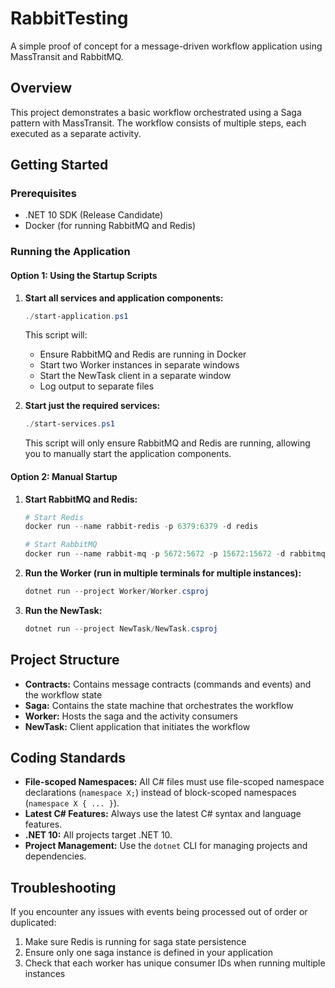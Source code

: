 # RabbitTesting

A simple proof of concept for a message-driven workflow application using MassTransit and RabbitMQ.

## Overview

This project demonstrates a basic workflow orchestrated using a Saga pattern with MassTransit. The workflow consists of multiple steps, each executed as a separate activity.

## Getting Started

### Prerequisites

- .NET 10 SDK (Release Candidate)
- Docker (for running RabbitMQ and Redis)

### Running the Application

#### Option 1: Using the Startup Scripts

1. **Start all services and application components:**

   ```powershell
   ./start-application.ps1
   ```

   This script will:

   - Ensure RabbitMQ and Redis are running in Docker
   - Start two Worker instances in separate windows
   - Start the NewTask client in a separate window
   - Log output to separate files

2. **Start just the required services:**
   ```powershell
   ./start-services.ps1
   ```
   This script will only ensure RabbitMQ and Redis are running, allowing you to manually start the application components.

#### Option 2: Manual Startup

1. **Start RabbitMQ and Redis:**

   ```powershell
   # Start Redis
   docker run --name rabbit-redis -p 6379:6379 -d redis

   # Start RabbitMQ
   docker run --name rabbit-mq -p 5672:5672 -p 15672:15672 -d rabbitmq:3-management
   ```

2. **Run the Worker (run in multiple terminals for multiple instances):**

   ```powershell
   dotnet run --project Worker/Worker.csproj
   ```

3. **Run the NewTask:**
   ```powershell
   dotnet run --project NewTask/NewTask.csproj
   ```

## Project Structure

- **Contracts:** Contains message contracts (commands and events) and the workflow state
- **Saga:** Contains the state machine that orchestrates the workflow
- **Worker:** Hosts the saga and the activity consumers
- **NewTask:** Client application that initiates the workflow

## Coding Standards

- **File-scoped Namespaces:** All C# files must use file-scoped namespace declarations (`namespace X;`) instead of block-scoped namespaces (`namespace X { ... }`).
- **Latest C# Features:** Always use the latest C# syntax and language features.
- **.NET 10:** All projects target .NET 10.
- **Project Management:** Use the `dotnet` CLI for managing projects and dependencies.

## Troubleshooting

If you encounter any issues with events being processed out of order or duplicated:

1. Make sure Redis is running for saga state persistence
2. Ensure only one saga instance is defined in your application
3. Check that each worker has unique consumer IDs when running multiple instances
